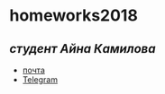 # homeworks2018
## *студент* _Айна Камилова_
* [почта](mailto:aynakamilova@gmail.com)
* [Telegram](htts://t.me/freezing_summer)

